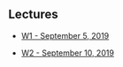 ## Lectures
- [W1 - September 5, 2019](/CP202/Fall2019/W1/Sept5/index.html)

- [W2 - September 10, 2019](/CP202/Fall2019/W2/Sept10/index.html)
